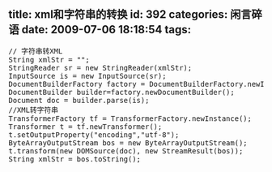 title: xml和字符串的转换
id: 392
categories: 闲言碎语
date: 2009-07-06 18:18:54
tags:
---

<pre>
// 字符串转XML
String xmlStr = &quot;&quot;;
StringReader sr = new StringReader(xmlStr);
InputSource is = new InputSource(sr);
DocumentBuilderFactory factory = DocumentBuilderFactory.newInstance();
DocumentBuilder builder=factory.newDocumentBuilder();
Document doc = builder.parse(is);
//XML转字符串
TransformerFactory tf = TransformerFactory.newInstance();
Transformer t = tf.newTransformer();
t.setOutputProperty(&quot;encoding&quot;,&quot;utf-8&quot;);
ByteArrayOutputStream bos = new ByteArrayOutputStream();
t.transform(new DOMSource(doc), new StreamResult(bos));
String xmlStr = bos.toString();
</pre>
